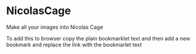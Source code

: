 # NicolasCage
Make all your images into Nicolas Cage

To add this to browser copy the plain bookmarklet text and then add a new bookmark and replace the link with the bookmarlet text


